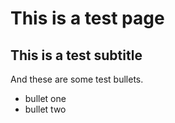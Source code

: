 This is a test page
===================

This is a test subtitle
-----------------------

And these are some test bullets.
- bullet one
- bullet two


